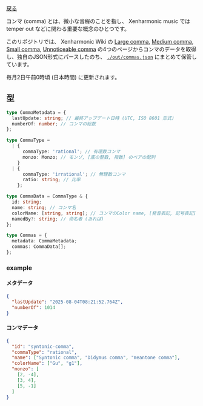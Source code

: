 
[戻る](/.)

コンマ (comma) とは、微小な音程のことを指し、 Xenharmonic music では temper out などに関わる重要な概念のひとつです。

このリポジトリでは、 Xenharmonic Wiki の [Large comma](https://en.xen.wiki/w/Large_comma), [Medium comma](https://en.xen.wiki/w/Medium_comma), [Small comma](https://en.xen.wiki/w/Small_comma), [Unnoticeable comma](https://en.xen.wiki/w/Unnoticeable_comma) の4つのページからコンマのデータを取得し、独自のJSON形式にパースしたのち、 [`./out/commas.json`](./out/commas.json) にまとめて保管しています。

毎月2日午前0時頃 (日本時間) に更新されます。

## 型

```ts
type CommaMetadata = {
  lastUpdate: string; // 最終アップデート日時 (UTC, ISO 8601 形式)
  numberOf: number; // コンマの総数
};

type CommaType =
  | {
      commaType: 'rational'; // 有理数コンマ
      monzo: Monzo; // モンゾ, [底の整数, 指数] のペアの配列
    }
  | {
      commaType: 'irrational'; // 無理数コンマ
      ratio: string; // 比率
    };

type CommaData = CommaType & {
  id: string;
  name: string; // コンマ名
  colorName: [string, string]; // コンマのColor name, [発音表記, 記号表記]
  namedBy?: string; // 命名者 (あれば)
};

type Commas = {
  metadata: CommaMetadata;
  commas: CommaData[];
};
```

### example

#### メタデータ

```json
{
  "lastUpdate": "2025-08-04T08:21:52.764Z",
  "numberOf": 1014
}
```

#### コンマデータ

```json
{
  "id": "syntonic-comma",
  "commaType": "rational",
  "name": ["Syntonic comma", "Didymus comma", "meantone comma"],
  "colorName": ["Gu", "g1"],
  "monzo": [
    [2, -4],
    [3, 4],
    [5, -1]
  ]
}
```

